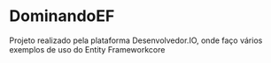 # DominandoEF

Projeto realizado pela plataforma Desenvolvedor.IO, onde faço vários exemplos de uso do Entity Frameworkcore
